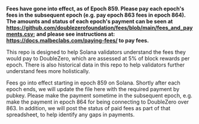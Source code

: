 **Fees have gone into effect, as of Epoch 859. Please pay each epoch's fees in the subsequent epoch (e.g. pay epoch 863 fees in epoch 864). The amounts and status of each epoch's payment can be seen at https://github.com/doublezerofoundation/fees/blob/main/fees_and_payments.csv; and please see instructions at: https://docs.malbeclabs.com/paying-fees/ to pay fees.**

This repo is designed to help Solana validators understand the fees they would pay to DoubleZero, which are assessed at 5% of block rewards per epoch. There is also historical data in this repo to help validators further understand fees more holistically.

Fees go into effect starting in epoch 859 on Solana. Shortly after each epoch ends, we will update the file here with the required payment by pubkey. Please make the payment sometime in the subsequent epoch, e.g. make the payment in epoch 864 for being connecting to DoubleZero over 863. In addition, we will post the status of paid fees as part of that spreadsheet, to help identify any gaps in payments.
